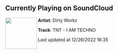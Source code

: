## Currently Playing on SoundCloud

[<img align="left" width="100" src="https://i1.sndcdn.com/artworks-bAyMkERjI46igvyC-Osk4ZQ-t500x500.jpg">](https://soundcloud.com/dirtyworkzofficial/tnt-i-am-techno)

**Artist**: Dirty Workz 

**Track**: TNT - I AM TECHNO

Last updated at 12/26/2022 16:35
